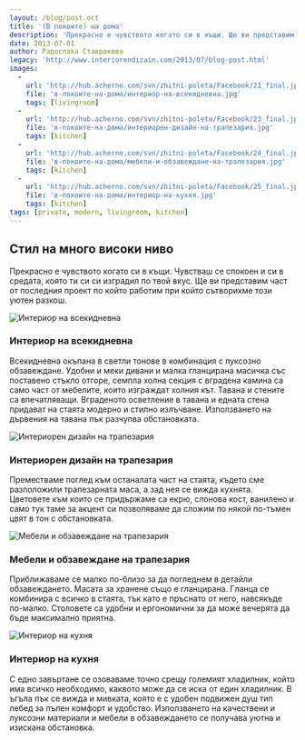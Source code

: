 ```yaml
---
layout: /blog/post.ect
title: '(В покоите) на дома'
description: 'Прекрасно е чувството когато си в къщи. Ще ви представим част от последния проект по който работим при който сътворихме този уютен разкош.'
date: 2013-07-01
author: Радослава Ставракова
legacy: 'http://www.interiorendizain.com/2013/07/blog-post.html'
images:
  -
    url: 'http://hub.acherno.com/svn/zhitni-poleta/Facebook/21_final.jpg'
    file: 'в-покоите-на-дома/интериор-на-всекидневна.jpg'
    tags: [livingroom]
  -
    url: 'http://hub.acherno.com/svn/zhitni-poleta/Facebook/23_final.jpg'
    file: 'в-покоите-на-дома/интериорен-дизайн-на-трапезария.jpg'
    tags: [kitchen]
  -
    url: 'http://hub.acherno.com/svn/zhitni-poleta/Facebook/24_final.jpg'
    file: 'в-покоите-на-дома/мебели-и-обзавеждане-на-трапезария.jpg'
    tags: [kitchen]
  -
    url: 'http://hub.acherno.com/svn/zhitni-poleta/Facebook/25_final.jpg'
    file: 'в-покоите-на-дома/интериор-на-кухня.jpg'
    tags: [kitchen]
tags: [private, modern, livingroom, kitchen]
---
```

## **Стил** на **много високи ниво**
Прекрасно е чувството когато си в къщи. Чувстваш се спокоен и си в средата, която ти си си изградил по твой вкус. Ще ви представим част от последния проект по който работим при който сътворихме този уютен разкош.

![Интериор на всекидневна](в-покоите-на-дома/интериор-на-всекидневна.jpg)
### Интериор на **всекидневна**

Всекидневна окъпана в светли тонове в комбинация с луксозно обзавеждане. Удобни и меки дивани и малка гланцирана масичка със поставено стъкло отгоре, семпла холна секция с вградена камина са само част от мебелите, които изграждат холния кът. Тавана и стените са впечатляващи. Вграденото осветление в тавана и едната стена придават на стаята модерно и стилно излъчване. Използването на дървения на тавана пък разчупва обстановката.

![Интериорен дизайн на трапезария](в-покоите-на-дома/интериорен-дизайн-на-трапезария.jpg)
### Интериорен дизайн на **трапезария**

Преместваме поглед към останалата част на стаята, където сме разположили трапезарната маса, а зад нея се вижда кухнята. Цветовете към които се придържаме са екрю, слонова кост, ванилено и само тук таме за акцент си позволяваме да сложим по някой по-тъмен цвят в тон с обстановката.

![Мебели и обзавеждане на трапезария](в-покоите-на-дома/мебели-и-обзавеждане-на-трапезария.jpg)
### Мебели и обзавеждане на **трапезария**

Приближаваме се малко по-близо за да погледнем в детайли обзавеждането. Масата за хранене също е гланцирана. Гланца се комбинира с всичко в стаята, тък като е пръснато от него, навсякъде по-малко. Столовете са удобни и ергономични за да може вечерята да бъде максимално приятна.

![Интериор на кухня](в-покоите-на-дома/интериор-на-кухня.jpg)
### Интериор на **кухня**

С едно завъртане се озоваваме точно срещу големият хладилник, който има всичко необходимо, каквото може да се иска от един хладилник. В ъгъла пък се вижда и мивката, която е с удобен подвижен душ тип лебед за пълен комфорт и удобство. Използването на качествени и луксозни материали и мебели в обзавеждането се получава уютна и изискана обстановка.